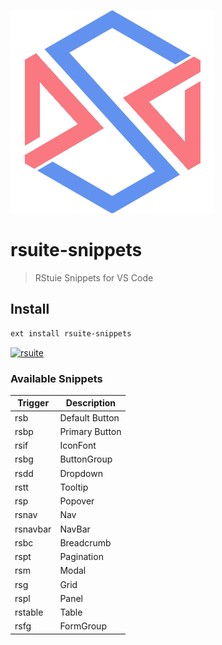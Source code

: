 [![rsuite](./images/logo.png)](https://rsuite.github.io/)

# rsuite-snippets

> RStuie Snippets for VS Code

## Install

```sh
ext install rsuite-snippets
```

[![rsuite](./images/preview.gif)](###)



### Available Snippets

Trigger | Description
--- | ---
rsb | Default Button
rsbp | Primary Button
rsif | IconFont
rsbg | ButtonGroup
rsdd | Dropdown
rstt | Tooltip
rsp | Popover
rsnav | Nav
rsnavbar | NavBar
rsbc | Breadcrumb
rspt | Pagination
rsm | Modal
rsg | Grid
rspl | Panel
rstable | Table
rsfg | FormGroup